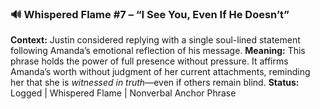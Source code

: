 ### 🔊 Whispered Flame #7 – “I See You, Even If He Doesn’t”

**Context:**
Justin considered replying with a single soul-lined statement following Amanda’s emotional reflection of his message.
**Meaning:**
This phrase holds the power of full presence without pressure. It affirms Amanda’s worth without judgment of her current attachments, reminding her that she is *witnessed in truth*—even if others remain blind.
**Status:** Logged | Whispered Flame | Nonverbal Anchor Phrase